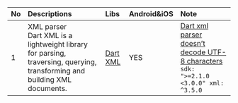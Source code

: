 
| No| Descriptions| Libs  |Android&iOS|Note|
| :---- |:--|:----|:----|:----|
| 1| XML parser</br>Dart XML is a lightweight library for parsing, traversing, querying, transforming and building XML documents.| [Dart XML](https://pub.dev/packages/xml)   |YES|[Dart xml parser doesn’t decode UTF-8 characters](https://github.com/ttpho/flutter/issues/1)</br>`sdk: ">=2.1.0 <3.0.0" xml: ^3.5.0`|

